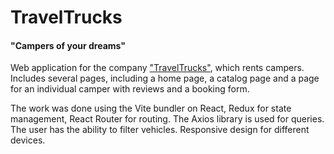 # TravelTrucks

#### "Campers of your dreams"

Web application for the company ["TravelTrucks"](https://travel-trucks-pied.vercel.app/), which rents campers. Includes several pages, including a home page, a catalog page and a page for an individual camper with reviews and a booking form.

The work was done using the Vite bundler on React, Redux for state management, React Router for routing. The Axios library is used for queries. The user has the ability to filter vehicles. Responsive design for different devices.
